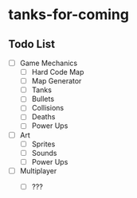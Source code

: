 # tanks-for-coming

## Todo List

- [ ] Game Mechanics
  - [ ] Hard Code Map
  - [ ] Map Generator
  - [ ] Tanks
  - [ ] Bullets
  - [ ] Collisions
  - [ ] Deaths
  - [ ] Power Ups
- [ ] Art
  - [ ] Sprites
  - [ ] Sounds
  - [ ] Power Ups
- [ ] Multiplayer
  - [ ] ???
  
  
